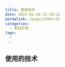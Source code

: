 ```yaml
---
title: 使用技术
date: 2022-01-26 22:19:21
permalink: /pages/b50ccd/
categories:
  - 本站开发
tags:
  - 
---
```


## 使用的技术